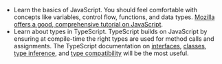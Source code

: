 - Learn the basics of JavaScript. You should feel comfortable with concepts like variables, control flow, functions, and data types. [Mozilla offers a good, comprehensive tutorial on JavaScript](https://developer.mozilla.org/docs/Web/JavaScript/Guide/Introduction).
- Learn about types in TypeScript. TypeScript builds on JavaScript by ensuring at compile-time the right types are used for method calls and assignments. The TypeScript documentation on [interfaces](https://www.typescriptlang.org/docs/handbook/interfaces.html), [classes](https://www.typescriptlang.org/docs/handbook/classes.html), [type inference](https://www.typescriptlang.org/docs/handbook/type-inference.html), and [type compatibility](https://www.typescriptlang.org/docs/handbook/type-compatibility.html) will be the most useful.